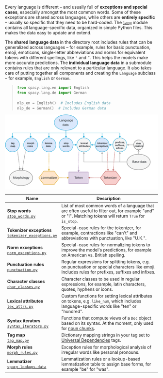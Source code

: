 Every language is different – and usually full of **exceptions and special
cases**, especially amongst the most common words. Some of these exceptions are
shared across languages, while others are **entirely specific** – usually so
specific that they need to be hard-coded. The
[`lang`](https://github.com/explosion/spaCy/tree/master/spacy/lang) module
contains all language-specific data, organized in simple Python files. This
makes the data easy to update and extend.

The **shared language data** in the directory root includes rules that can be
generalized across languages – for example, rules for basic punctuation, emoji,
emoticons, single-letter abbreviations and norms for equivalent tokens with
different spellings, like `"` and `”`. This helps the models make more accurate
predictions. The **individual language data** in a submodule contains rules that
are only relevant to a particular language. It also takes care of putting
together all components and creating the `Language` subclass – for example,
`English` or `German`.

> ```python
> from spacy.lang.en import English
> from spacy.lang.de import German
>
> nlp_en = English()  # Includes English data
> nlp_de = German()  # Includes German data
> ```

![Language data architecture](../../images/language_data.svg)

| Name                                                                               | Description                                                                                                                                              |
| ---------------------------------------------------------------------------------- | -------------------------------------------------------------------------------------------------------------------------------------------------------- |
| **Stop words**<br />[`stop_words.py`][stop_words.py]                               | List of most common words of a language that are often useful to filter out, for example "and" or "I". Matching tokens will return `True` for `is_stop`. |
| **Tokenizer exceptions**<br />[`tokenizer_exceptions.py`][tokenizer_exceptions.py] | Special-case rules for the tokenizer, for example, contractions like "can't" and abbreviations with punctuation, like "U.K.".                            |
| **Norm exceptions**<br />[`norm_exceptions.py`][norm_exceptions.py]                | Special-case rules for normalizing tokens to improve the model's predictions, for example on American vs. British spelling.                              |
| **Punctuation rules**<br />[`punctuation.py`][punctuation.py]                      | Regular expressions for splitting tokens, e.g. on punctuation or special characters like emoji. Includes rules for prefixes, suffixes and infixes.       |
| **Character classes**<br />[`char_classes.py`][char_classes.py]                    | Character classes to be used in regular expressions, for example, latin characters, quotes, hyphens or icons.                                            |
| **Lexical attributes**<br />[`lex_attrs.py`][lex_attrs.py]                         | Custom functions for setting lexical attributes on tokens, e.g. `like_num`, which includes language-specific words like "ten" or "hundred".              |
| **Syntax iterators**<br />[`syntax_iterators.py`][syntax_iterators.py]             | Functions that compute views of a `Doc` object based on its syntax. At the moment, only used for [noun chunks](/usage/linguistic-features#noun-chunks).  |
| **Tag map**<br />[`tag_map.py`][tag_map.py]                                        | Dictionary mapping strings in your tag set to [Universal Dependencies](http://universaldependencies.org/u/pos/all.html) tags.                            |
| **Morph rules**<br />[`morph_rules.py`][morph_rules.py]                            | Exception rules for morphological analysis of irregular words like personal pronouns.                                                                    |
| **Lemmatizer**<br />[`spacy-lookups-data`][spacy-lookups-data]                     | Lemmatization rules or a lookup-based lemmatization table to assign base forms, for example "be" for "was".                                              |

[stop_words.py]:
  https://github.com/explosion/spaCy/tree/master/spacy/lang/en/stop_words.py
[tokenizer_exceptions.py]:
  https://github.com/explosion/spaCy/tree/master/spacy/lang/de/tokenizer_exceptions.py
[norm_exceptions.py]:
  https://github.com/explosion/spaCy/tree/master/spacy/lang/norm_exceptions.py
[punctuation.py]:
  https://github.com/explosion/spaCy/tree/master/spacy/lang/punctuation.py
[char_classes.py]:
  https://github.com/explosion/spaCy/tree/master/spacy/lang/char_classes.py
[lex_attrs.py]:
  https://github.com/explosion/spaCy/tree/master/spacy/lang/en/lex_attrs.py
[syntax_iterators.py]:
  https://github.com/explosion/spaCy/tree/master/spacy/lang/en/syntax_iterators.py
[tag_map.py]:
  https://github.com/explosion/spaCy/tree/master/spacy/lang/en/tag_map.py
[morph_rules.py]:
  https://github.com/explosion/spaCy/tree/master/spacy/lang/en/morph_rules.py
[spacy-lookups-data]: https://github.com/explosion/spacy-lookups-data

